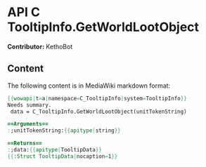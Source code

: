 # API C TooltipInfo.GetWorldLootObject

**Contributor:** KethoBot

## Content

The following content is in MediaWiki markdown format:

```mediawiki
{{wowapi|t=a|namespace=C_TooltipInfo|system=TooltipInfo}}
Needs summary.
 data = C_TooltipInfo.GetWorldLootObject(unitTokenString)

==Arguments==
:;unitTokenString:{{apitype|string}}

==Returns==
:;data:{{apitype|TooltipData}}
{{:Struct TooltipData|nocaption=1}}
```